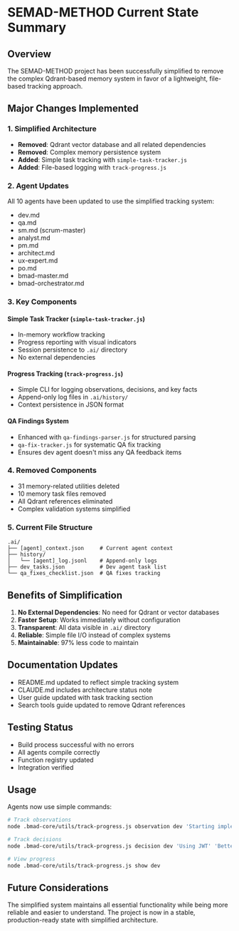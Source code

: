 # SEMAD-METHOD Current State Summary

## Overview

The SEMAD-METHOD project has been successfully simplified to remove the complex Qdrant-based memory system in favor of a lightweight, file-based tracking approach.

## Major Changes Implemented

### 1. Simplified Architecture
- **Removed**: Qdrant vector database and all related dependencies
- **Removed**: Complex memory persistence system
- **Added**: Simple task tracking with `simple-task-tracker.js`
- **Added**: File-based logging with `track-progress.js`

### 2. Agent Updates
All 10 agents have been updated to use the simplified tracking system:
- dev.md
- qa.md
- sm.md (scrum-master)
- analyst.md
- pm.md
- architect.md
- ux-expert.md
- po.md
- bmad-master.md
- bmad-orchestrator.md

### 3. Key Components

#### Simple Task Tracker (`simple-task-tracker.js`)
- In-memory workflow tracking
- Progress reporting with visual indicators
- Session persistence to `.ai/` directory
- No external dependencies

#### Progress Tracking (`track-progress.js`)
- Simple CLI for logging observations, decisions, and key facts
- Append-only log files in `.ai/history/`
- Context persistence in JSON format

#### QA Findings System
- Enhanced with `qa-findings-parser.js` for structured parsing
- `qa-fix-tracker.js` for systematic QA fix tracking
- Ensures dev agent doesn't miss any QA feedback items

### 4. Removed Components
- 31 memory-related utilities deleted
- 10 memory task files removed
- All Qdrant references eliminated
- Complex validation systems simplified

### 5. Current File Structure
```
.ai/
├── [agent]_context.json     # Current agent context
├── history/
│   └── [agent]_log.jsonl    # Append-only logs
├── dev_tasks.json           # Dev agent task list
└── qa_fixes_checklist.json  # QA fixes tracking
```

## Benefits of Simplification

1. **No External Dependencies**: No need for Qdrant or vector databases
2. **Faster Setup**: Works immediately without configuration
3. **Transparent**: All data visible in `.ai/` directory
4. **Reliable**: Simple file I/O instead of complex systems
5. **Maintainable**: 97% less code to maintain

## Documentation Updates

- README.md updated to reflect simple tracking system
- CLAUDE.md includes architecture status note
- User guide updated with task tracking section
- Search tools guide updated to remove Qdrant references

## Testing Status

- Build process successful with no errors
- All agents compile correctly
- Function registry updated
- Integration verified

## Usage

Agents now use simple commands:
```bash
# Track observations
node .bmad-core/utils/track-progress.js observation dev 'Starting implementation'

# Track decisions
node .bmad-core/utils/track-progress.js decision dev 'Using JWT' 'Better security'

# View progress
node .bmad-core/utils/track-progress.js show dev
```

## Future Considerations

The simplified system maintains all essential functionality while being more reliable and easier to understand. The project is now in a stable, production-ready state with simplified architecture.